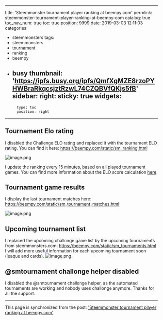 
---
title: 'Steemmonster tournament player ranking at beempy.com'
permlink: steemmonster-tournament-player-ranking-at-beempy-com
catalog: true
toc_nav_num: true
toc: true
position: 9999
date: 2019-03-03 12:11:03
categories:
- steemmonsters
tags:
- steemmonsters
- tournament
- ranking
- beempy
- busy
thumbnail: 'https://ipfs.busy.org/ipfs/QmfXgMZE8rzoPYHWBraRkqcsjztRzwL74CZQBVfQKjs5fB'
sidebar:
    right:
        sticky: true
widgets:
    -
        type: toc
        position: right
---


## Tournament Elo rating
I disabled the Challenge ELO rating and replaced it with the tournament ELO rating.
You can find it here: https://beempy.com/static/sm_ranking.html


![image.png](https://ipfs.busy.org/ipfs/QmfXgMZE8rzoPYHWBraRkqcsjztRzwL74CZQBVfQKjs5fB)

I update the ranking every 15 minutes, based on all played tournament games. You can find more information about the ELO score calculation [here](https://steemit.com/steemmonsters/@holger80/steemmonsters-tournament-ranking-is-shown-on-beempy-com).

## Tournament game results
I display the last tournament matches here:
https://beempy.com/static/sm_tournament_matches.html

![image.png](https://ipfs.busy.org/ipfs/QmSDhapxnAStyWHG1DLCcKdtEGKDbApBHrUnwCSxk7C9EB)

## Upcoming tournament list
I replaced the upcoming challonge game list by the upcoming tournaments from steemmonsters.com:
https://beempy.com/static/sm_tournaments.html
I will add more useful information for each upcoming tournament soon (leaque and cards).
![image.png](https://ipfs.busy.org/ipfs/QmbV7uaN35uDaKk25jHEDYAGUZnqsuLGbKdvcqzE8U2kJg)


## @smtournament challonge helper disabled
I disabled the @smtournament challonge helper, as the automated tournaments are working and nobody uses challonge anymore. Thanks for all the support.

- - -

This page is synchronized from the post: ['Steemmonster tournament player ranking at beempy.com'](https://steemit.com/@holger80/steemmonster-tournament-player-ranking-at-beempy-com)
